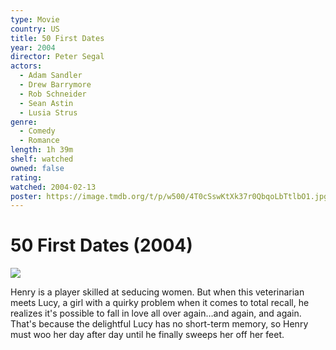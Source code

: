 ```yaml
---
type: Movie
country: US
title: 50 First Dates
year: 2004
director: Peter Segal
actors:
  - Adam Sandler
  - Drew Barrymore
  - Rob Schneider
  - Sean Astin
  - Lusia Strus
genre:
  - Comedy
  - Romance
length: 1h 39m
shelf: watched
owned: false
rating:
watched: 2004-02-13
poster: https://image.tmdb.org/t/p/w500/4T0cSswKtXk37r0QbqoLbTtlbO1.jpg
---
```


# 50 First Dates (2004)

![](https://image.tmdb.org/t/p/w500/4T0cSswKtXk37r0QbqoLbTtlbO1.jpg)

Henry is a player skilled at seducing women. But when this veterinarian meets Lucy, a girl with a quirky problem when it comes to total recall, he realizes it's possible to fall in love all over again…and again, and again. That's because the delightful Lucy has no short-term memory, so Henry must woo her day after day until he finally sweeps her off her feet.